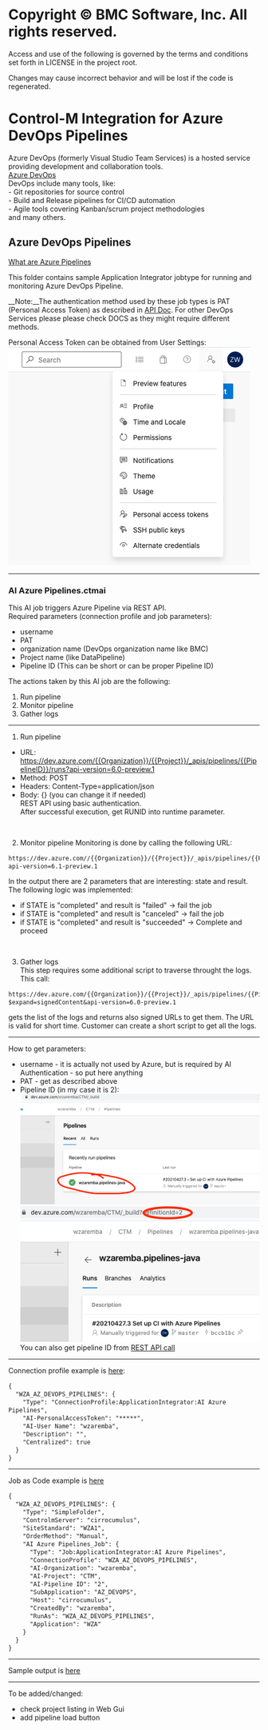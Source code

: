 # Copyright © BMC Software, Inc. All rights reserved.

Access and use of the following is governed by the terms and conditions set forth in LICENSE in the project root.

Changes may cause incorrect behavior and will be lost if the code is regenerated.

# Control-M Integration for Azure DevOps Pipelines
Azure DevOps (formerly Visual Studio Team Services) is a hosted service providing development and collaboration tools.   
[Azure DevOps](https://dev.azure.com)  
DevOps include many tools, like:  
    - Git repositories for source control  
    - Build and Release pipelines for CI/CD automation  
    - Agile tools covering Kanban/scrum project methodologies  
    and many others. 


## Azure DevOps Pipelines 
[What are Azure Pipelines](https://azure.microsoft.com/en-us/services/devops/pipelines/)

This folder contains sample Application Integrator jobtype for running and monitoring Azure DevOps Pipeline. 

__Note:__The authentication method used by these job types is PAT (Personal Access Token) as described in [API Doc](https://docs.microsoft.com/en-us/rest/api/azure/devops/pipelines/runs/run%20pipeline?view=azure-devops-rest-6.1#security). For other DevOps Services please please check DOCS as they might require different methods. 


Personal Access Token can be obtained from User Settings:  
![PAT](images/PAT1.png)

<hr>

### AI Azure Pipelines.ctmai

This AI job triggers Azure Pipeline via REST API.   
Required parameters (connection profile and job parameters):
- username
- PAT
- organization name (DevOps organization name like BMC)
- Project name (like DataPipeline)
- Pipeline ID (This can be short or can be proper Pipeline ID)

The actions taken by this AI job are the following:
1. Run pipeline
2. Monitor pipeline
3. Gather logs


<hr>

1. Run pipeline
- URL: https://dev.azure.com/{{Organization}}/{{Project}}/_apis/pipelines/{{PipelineID}}/runs?api-version=6.0-preview.1
- Method: POST
- Headers: Content-Type=application/json
- Body: {} (you can change it if needed)  
REST API using basic authentication.  
After successful execution, get RUNID into runtime parameter. 

<br>

2. Monitor pipeline
Monitoring is done by calling the following URL:
```
https://dev.azure.com//{{Organization}}/{{Project}}/_apis/pipelines/{{PipelineID}}/runs/{{RUNID}}?api-version=6.1-preview.1
```
In the output there are 2 parameters that are interesting: state and result.
The following logic was implemented:
- if STATE is "completed" and result is "failed" -> fail the job
- if STATE is "completed" and result is "canceled" -> fail the job
- if STATE is "completed" and result is "succeeded" -> Complete and proceed


<br>

3. Gather logs  
This step requires some additional script to traverse throught the logs. This call:
```
https://dev.azure.com/{{Organization}}/{{Project}}/_apis/pipelines/{{PipelineID}}/runs/{{RUNID}}/logs?$expand=signedContent&api-version=6.0-preview.1  
```
gets the list of the logs and returns also signed URLs to get them. The URL is valid for short time. 
Customer can create a short script to get all the logs. 


---
How to get parameters:
- username - it is actually not used by Azure, but is required by AI Authentication - so put here anything
- PAT - get as described above
- Pipeline ID (in my case it is 2):
![Pipeline1](images/pipeline1.png)
![Pipeline2](images/pipeline2.png)  
You can also get pipeline ID from [REST API call](https://docs.microsoft.com/en-us/rest/api/azure/devops/pipelines/pipelines/list?view=azure-devops-rest-6.1) 


---
Connection profile example is [here](jobs/connectionprofile.json):
```
{
  "WZA_AZ_DEVOPS_PIPELINES": {
    "Type": "ConnectionProfile:ApplicationIntegrator:AI Azure Pipelines",
    "AI-PersonalAccessToken": "*****",
    "AI-User Name": "wzaremba",
    "Description": "",
    "Centralized": true
  }
}
```

---
Job as Code example is [here](jobs/job.json)
```
{
  "WZA_AZ_DEVOPS_PIPELINES": {
    "Type": "SimpleFolder",
    "ControlmServer": "cirrocumulus",
    "SiteStandard": "WZA1",
    "OrderMethod": "Manual",
    "AI Azure Pipelines_Job": {
      "Type": "Job:ApplicationIntegrator:AI Azure Pipelines",
      "ConnectionProfile": "WZA_AZ_DEVOPS_PIPELINES",
      "AI-Organization": "wzaremba",
      "AI-Project": "CTM",
      "AI-Pipeline ID": "2",
      "SubApplication": "AZ_DEVOPS",
      "Host": "cirrocumulus",
      "CreatedBy": "wzaremba",
      "RunAs": "WZA_AZ_DEVOPS_PIPELINES",
      "Application": "WZA"
    }
  }
}
```

---
Sample output is [here](jobs/output.txt)


---
To be added/changed:
- check project listing in Web Gui
- add pipeline load button 